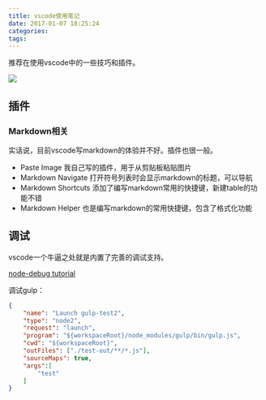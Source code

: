 ```yaml
---
title: vscode使用笔记
date: 2017-01-07 18:25:24
categories:
tags:
---
```


推荐在使用vscode中的一些技巧和插件。

![](https://code.visualstudio.com/home/home-screenshot-mac-lg-2x.png)

<!--more-->

## 插件

### Markdown相关
实话说，目前vscode写markdown的体验并不好。插件也很一般。

- Paste Image 我自己写的插件，用于从剪贴板粘贴图片
- Markdown Navigate 打开符号列表时会显示markdown的标题，可以导航
- Markdown Shortcuts 添加了编写markdown常用的快捷键，新建table的功能不错
- Markdown Helper 也是编写markdown的常用快捷键，包含了格式化功能

## 调试

vscode一个牛逼之处就是内置了完善的调试支持。

[node-debug tutorial](http://i5ting.github.io/node-debug-tutorial/)


调试gulp：

```json
{
    "name": "Launch gulp-test2",
    "type": "node2",
    "request": "launch",
    "program": "${workspaceRoot}/node_modules/gulp/bin/gulp.js",
    "cwd": "${workspaceRoot}",
    "outFiles": ["./test-out/**/*.js"],
    "sourceMaps": true,
    "args":[
        "test"
    ]
}
```